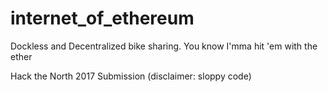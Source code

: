# internet_of_ethereum
Dockless and Decentralized bike sharing. You know I'mma hit 'em with the ether

Hack the North 2017 Submission (disclaimer: sloppy code)
